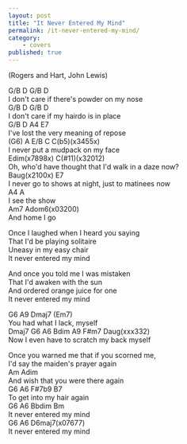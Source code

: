 ```yaml
---
layout: post
title: "It Never Entered My Mind"
permalink: /it-never-entered-my-mind/
category: 
    - covers
published: true
---
```


(Rogers and Hart, John Lewis)  

G/B  D  G/B  D  
I don't care if there's powder on my nose  
G/B  D  G/B  D  
I don't care if my hairdo is in place  
G/B  D                A4  E7  
I've lost the very meaning of repose  
    (G6)  A    E/B             C   C(b5)(x3455x)  
I never put a mudpack on my face  
    Edim(x7898x)                   C(#11)(x32012)  
Oh, who'd have thought that I'd walk in a daze now?  
       Baug(x2100x)                              E7  
I never go to shows at night, just to matinees now  
A4     A  
I see the show  
Am7   Adom6(x03200)  
And home I go  
  
Once I laughed when I heard you saying  
That I'd be playing solitaire  
Uneasy in my easy chair  
It never entered my mind  
  
And once you told me I was mistaken  
That I'd awaken with the sun  
And ordered orange juice for one  
It never entered my mind  
  
G6          A9           Dmaj7         (Em7)  
You had what I lack, myself  
Dmaj7 G6   A6      Bdim       A9      F#m7 Daug(xxx332)  
Now I even have to scratch my back myself  
  
  
Once you warned me that if you scorned me,  
I'd say the maiden's prayer again  
                        Am   Adim  
And wish that you were there again  
G6 A6 F#7b9 B7  
To get into my hair again  
G6 A6 Bbdim Bm  
It never entered my mind  
G6 A6 D6maj7(x07677)  
It never entered my mind